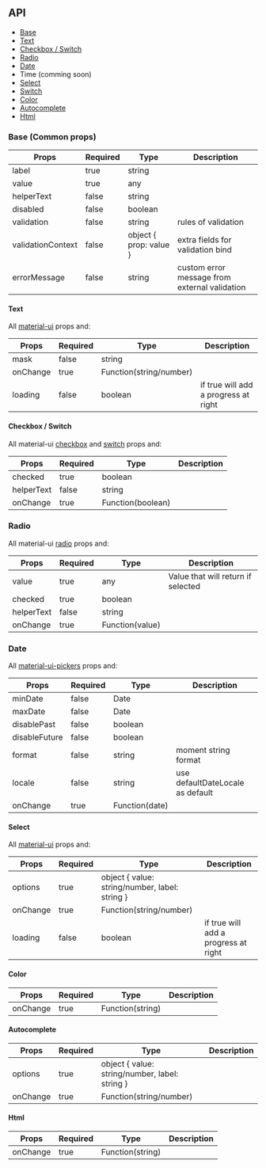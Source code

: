 API
---

* [Base](#base)
* [Text](#text)
* [Checkbox / Switch](#checkbox-/-switch)
* [Radio](#radio)
* [Date](#date)
* Time (comming soon)
* [Select](#select)
* [Switch](#switch)
* [Color](#color)
* [Autocomplete](#autocomplete)
* [Html](#html)

### Base (Common props)

| Props             | Required | Type                   | Description                                   |
|-------------------|----------|------------------------|-----------------------------------------------|
| label             | true     | string                 |                                               |
| value             | true     | any                    |                                               |
| helperText        | false    | string                 |                                               |
| disabled          | false    | boolean                |                                               |
| validation        | false    | string                 | rules of validation                           |
| validationContext | false    | object { prop: value } | extra fields for validation bind              |
| errorMessage      | false    | string                 | custom error message from external validation |

#### Text

All [material-ui](https://material-ui.com/api/text-field/) props and:

| Props    | Required | Type                    | Description                          |
|----------|----------|-------------------------|--------------------------------------|
| mask     | false    | string                  |                                      |
| onChange | true     | Function(string/number) |                                      |
| loading  | false    | boolean                 | if true will add a progress at right |

#### Checkbox / Switch

All material-ui 
[checkbox](https://material-ui.com/api/checkbox/) and
[switch](https://material-ui.com/api/switch/) 
 props and:

| Props      | Required | Type              | Description |
|------------|----------|-------------------|-------------|
| checked    | true     | boolean           |             |
| helperText | false    | string            |             |
| onChange   | true     | Function(boolean) |             |

### Radio 

All material-ui [radio](https://material-ui.com/api/radio/) props and:

| Props      | Required | Type            | Description                        |
|------------|----------|-----------------|------------------------------------|
| value      | true     | any             | Value that will return if selected |
| checked    | true     | boolean         |                                    |
| helperText | false    | string          |                                    |
| onChange   | true     | Function(value) |                                    |


### Date

All [material-ui-pickers](https://github.com/dmtrKovalenko/material-ui-pickers) props and:

| Props         | Required | Type           | Description                      |
|---------------|----------|----------------|----------------------------------|
| minDate       | false    | Date           |                                  |
| maxDate       | false    | Date           |                                  |
| disablePast   | false    | boolean        |                                  |
| disableFuture | false    | boolean        |                                  |
| format        | false    | string         | moment string format             |
| locale        | false    | string         | use defaultDateLocale as default |
| onChange      | true     | Function(date) |                                  |

#### Select

All [material-ui](https://material-ui.com/api/select/) props and:

| Props    | Required | Type                                           | Description                          |
|----------|----------|------------------------------------------------|--------------------------------------|
| options  | true     | object { value: string/number, label: string } |                                      |
| onChange | true     | Function(string/number)                        |                                      |
| loading  | false    | boolean                                        | if true will add a progress at right |

#### Color

| Props    | Required | Type             | Description |
|----------|----------|------------------|-------------|
| onChange | true     | Function(string) |             |


#### Autocomplete

| Props    | Required | Type                                           | Description |
|----------|----------|------------------------------------------------|-------------|
| options  | true     | object { value: string/number, label: string } |             |
| onChange | true     | Function(string/number)                        |             |

#### Html

| Props    | Required | Type             | Description |
|----------|----------|------------------|-------------|
| onChange | true     | Function(string) |             |
